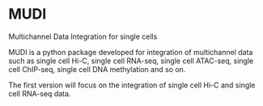 # MUDI
Multichannel Data Integration for single cells


MUDI is a python package developed for integration of multichannel data such as single cell Hi-C, single cell RNA-seq, single cell ATAC-seq, single cell ChIP-seq, single cell DNA methylation and so on.

The first version will focus on the integration of single cell Hi-C and single cell RNA-seq data.
